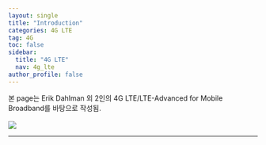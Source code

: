 ```yaml
---
layout: single
title: "Introduction"
categories: 4G LTE
tag: 4G
toc: false
sidebar:
  title: "4G LTE"
  nav: 4g_lte
author_profile: false
---
```


본 page는 Erik Dahlman 외 2인의 4G LTE/LTE-Advanced for Mobile Broadband를 바탕으로 작성됨.<br><br>
![](https://s3.us-west-2.amazonaws.com/secure.notion-static.com/13338b90-9efb-4332-8208-cfb12a0543c1/Untitled.png?X-Amz-Algorithm=AWS4-HMAC-SHA256&X-Amz-Content-Sha256=UNSIGNED-PAYLOAD&X-Amz-Credential=AKIAT73L2G45EIPT3X45%2F20230326%2Fus-west-2%2Fs3%2Faws4_request&X-Amz-Date=20230326T164750Z&X-Amz-Expires=86400&X-Amz-Signature=3fb0d5de87dd0091ec1ee7b7c28f509806758291ff5ee53ea2bf530ddf071da4&X-Amz-SignedHeaders=host&response-content-disposition=filename%3D%22Untitled.png%22&x-id=GetObject)


---